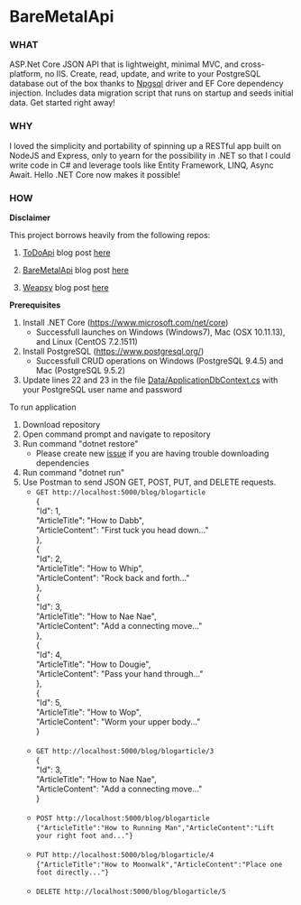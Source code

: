 # BareMetalApi

### WHAT

ASP.Net Core JSON API that is lightweight, minimal MVC, and cross-platform, no IIS.  Create, read, update, and write to your PostgreSQL database out of the box thanks to [Npgsql](http://www.npgsql.org/) driver and EF Core dependency injection.  Includes data migration script that runs on startup and seeds initial data. Get started right away!

### WHY

I loved the simplicity and portability of spinning up a RESTful app built on NodeJS and Express, only to yearn for the possibility in .NET so that I could write code in C# and leverage tools like Entity Framework, LINQ, Async Await.  Hello .NET Core now makes it possible!

### HOW

**Disclaimer**

This project borrows heavily from the following repos:
   
1. [ToDoApi](https://github.com/aspnet/Docs/tree/master/aspnetcore/mobile/native-mobile-backend/sample/ToDoApi)  blog post [here](https://docs.microsoft.com/en-us/aspnet/core/mobile/native-mobile-backend)
   
2. [BareMetalApi](https://github.com/benfoster/BareMetalApi)  blog post [here](http://benfoster.io/blog/bare-metal-apis-with-aspnet-core-mvc)

3. [Weapsy](https://github.com/weapsy/weapsy)  blog post [here](http://www-lucabriguglia.rhcloud.com/weapsy/)

**Prerequisites**

1. Install .NET Core  (https://www.microsoft.com/net/core)
    * Successfull launches on Windows (Windows7), Mac (OSX 10.11.13), and Linux (CentOS 7.2.1511)
2. Install PostgreSQL (https://www.postgresql.org/)
    * Successfull CRUD operations on Windows (PostgreSQL 9.4.5) and Mac (PostgreSQL 9.5.2)
3. Update lines 22 and 23 in the file [Data/ApplicationDbContext.cs](https://github.com/hatoro/BareMetalApi/blob/master/src/BareMetalApi/Data/ApplicatonDbContext.cs) with your PostgreSQL user name and password

To run application

1. Download repository
2. Open command prompt and navigate to repository
3. Run command "dotnet restore"
   * Please create new [issue](https://github.com/hatoro/BareMetalApi/issues/new?title=Restore_Issue&assignee=hatoro&body=My%20Platform:______%20<br/>%20Operating%20System:_______%20<br/>%20DotNet%20Core%20Version:_____) if you are having trouble downloading dependencies
4. Run command "dotnet run"
5. Use Postman to send JSON GET, POST, PUT, and DELETE requests.
   * `GET http://localhost:5000/blog/blogarticle`<br/>
      {<br/>
       "Id": 1, <br/>
       "ArticleTitle": "How to Dabb", <br/>
       "ArticleContent": "First tuck you head down..." <br/>
      }, <br/>
      { <br/>
      "Id": 2, <br/>
      "ArticleTitle": "How to Whip", <br/>
      "ArticleContent": "Rock back and forth..." <br/>
      }, <br/>
      { <br/>
      "Id": 3, <br/>
      "ArticleTitle": "How to Nae Nae", <br/>
      "ArticleContent": "Add a connecting move..." <br/>
      }, <br/>
      { <br/>
      "Id": 4, <br/>
      "ArticleTitle": "How to Dougie", <br/>
      "ArticleContent": "Pass your hand through..." <br/>
      }, <br/>
      { <br/>
      "Id": 5, <br/>
      "ArticleTitle": "How to Wop", <br/>
      "ArticleContent": "Worm your upper body..." <br/>
      } <br/>
      <br/>
    * `GET http://localhost:5000/blog/blogarticle/3` <br/>
      { <br/>
      "Id": 3, <br/>
      "ArticleTitle": "How to Nae Nae", <br/>
      "ArticleContent": "Add a connecting move..." <br/>
      } <br/>
      <br/>
    * `POST http://localhost:5000/blog/blogarticle` <br/>
      `{"ArticleTitle":"How to Running Man","ArticleContent":"Lift your right foot and..."}` <br/>
      <br/>
    * `PUT http://localhost:5000/blog/blogarticle/4` <br/>
       `{"ArticleTitle":"How to Moonwalk","ArticleContent":"Place one foot directly..."}` <br/>
       <br/>
    * `DELETE http://localhost:5000/blog/blogarticle/5`


